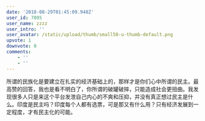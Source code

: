 ```yaml
---
date: '2018-08-29T01:45:09.948Z'
user_id: 7095
user_name: zzzz
user_intro: ''
user_avatar: /static/upload/thumb/small50-u-thumb-default.png
upvote: 1
downvote: 0
comments:
    - ''
    - ''
---
```


所谓的民族化是要建立在扎实的经济基础上的，那样才是你们心中所谓的民主。最高赞的回答，我也是看不明白了，你所谓的破罐破摔，只能造成社会更扭曲。我发现很多人只是来这个平台发泄自己内心的不爽和压抑，并没有真正想过民主是什么。印度是民主吗？印度每个人都有选票，可是那又有什么用？只有经济发展到一定程度，才有民主化的可能。
